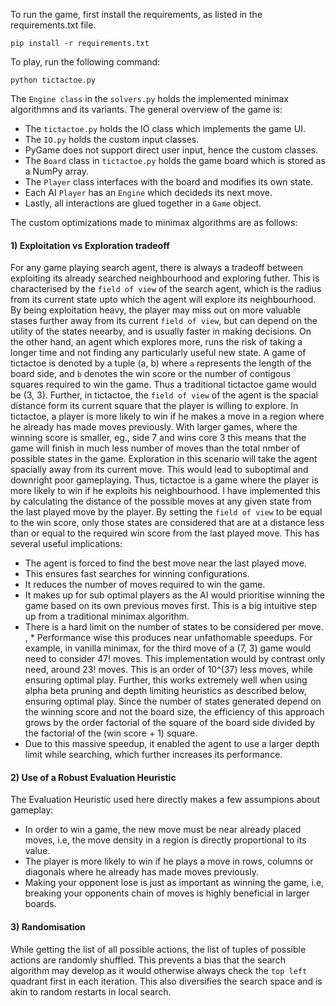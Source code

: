 To run the game, first install the requirements, as listed in the requirements.txt file.

```
pip install -r requirements.txt
```

To play, run the following command:

```
python tictactoe.py
```
The `Engine class` in the `solvers.py` holds the implemented minimax algorithmns and its variants.
The general overview of the game is:

* The `tictactoe.py` holds the IO class which implements the game UI.
* The `IO.py` holds the custom input classes. 
* PyGame does not support direct user input, hence the custom classes.
* The `Board` class in `tictactoe.py` holds the game board which is stored as a NumPy array.
* The `Player` class interfaces with the board and modifies its own state.
* Each AI `Player` has an `Engine` which decideds its next move.
* Lastly, all interactions are glued together in a `Game` object.

The custom optimizations made to minimax algorithms are as follows:

#### 1) Exploitation vs Exploration tradeoff
For any game playing search agent, there is always a tradeoff between exploiting its already searched neighbourhood and exploring futher. This is characterised by the `field of view` of the search agent, which is the radius from its current state upto which the agent will explore its neighbourhood.
By being exploitation heavy, the player may miss out on more valuable stases further away from its current `field of view`, but can depend on the utility of the states neearby, and is usually faster in making decisions.
On the other hand, an agent which explores more, runs the risk of taking a longer time and not finding any particularly useful new state.
A game of tictactoe is denoted by a tuple (a, b) where `a` represents the length of the board side, and `b` denotes the win score or the number of contigous squares required to win the game. Thus a traditional tictactoe game would be (3, 3).
Further, in tictactoe, the `field of view` of the agent is the spacial distance form its current square that the player is willing to explore.
In tictactoe, a player is more likely to win if he makes a move in a region where he already has made moves previously.
With larger games, where the winning score is smaller, eg., side 7 and wins core 3 this means that the game will finish in much less number of moves than the total nmber of possible states in the game.
Exploration in this scenario will take the agent spacially away from its current move. This would lead to suboptimal and downright poor gameplaying.
Thus, tictactoe is a game where the player is more likely to win if he exploits his neighbourhood.
I have implemented this by calculating the distance of the possible moves at any given state from the last played move by the player. By setting the `field of view` to be equal to the win score, only those states are considered that are at a distance less than or equal to the required win score from the last played move.
This has several useful implications:
* The agent is forced to find the best move near the last played move. 
* This ensures fast searches for winning configurations.
* It reduces the number of moves required to win the game.
* It makes up for sub optimal players as the AI would prioritise winning the game based on its own previous moves first. This is a big intuitive step up from a traditional minimax algorithm.
* There is a hard limit on the number of states to be considered per move.
, * Performance wise this produces near unfathomable speedups. For example, in vanilla minimax, for the third move of a (7, 3) game would need to consider 47! moves. This implementation would by contrast only need, around 23! moves. This is an order of 10^(37) less moves, while ensuring optimal play.
Further, this works extremely well when using alpha beta pruning and depth limiting heuristics as described below, ensuring optimal play.
Since the number of states generated depend on the winning score and not the board size, the efficiency of this approach grows by the order factorial of the square of the board side divided by the factorial of the (win score + 1) square. 
* Due to this massive speedup, it enabled the agent to use a larger depth limit while searching, which further increases its performance.

#### 2) Use of a Robust Evaluation Heuristic
The Evaluation Heuristic used here directly makes a few assumpions about gameplay:
* In order to win a game, the new move must be near already placed moves, i.e, the move density in a region is directly proportional to its value.
* The player is more likely to win if he plays a move in rows, columns or diagonals where he already has made moves previously.
* Making your opponent lose is just as important as winning the game, i.e, breaking your opponents chain of moves is highly beneficial in larger boards.

#### 3) Randomisation 
While getting the list of all possible actions, the list of tuples of possible actions are randomly shuffled.
This prevents a bias that the search algorithm may develop as it would otherwise always check the `top left`
quadrant first in each iteration.
This also diversifies the search space and is akin to random restarts in local search.



